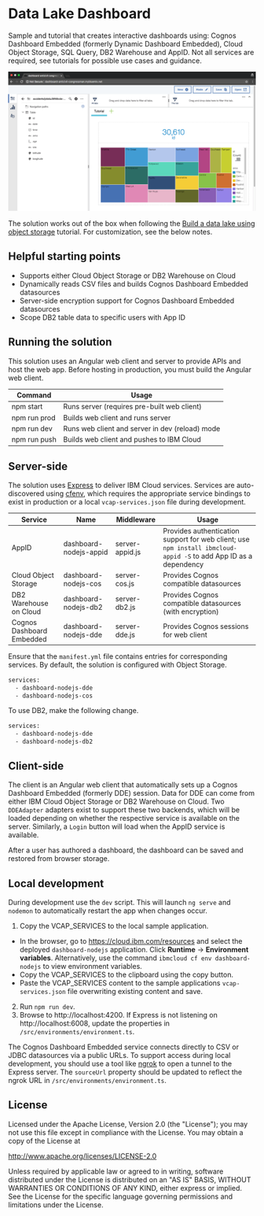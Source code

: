 # Data Lake Dashboard

Sample and tutorial that creates interactive dashboards using: Cognos Dashboard Embedded (formerly Dynamic Dashboard Embedded), Cloud Object Storage, SQL Query, DB2 Warehouse and AppID. Not all services are required, see tutorials for possible use cases and guidance.

![Application](images/dashboard-chart.png)

The solution works out of the box when following the [Build a data lake using object storage](https://cloud.ibm.com/docs/solution-tutorials?topic=solution-tutorials-smart-data-lake) tutorial. For customization, see the below notes.

## Helpful starting points

- Supports either Cloud Object Storage or DB2 Warehouse on Cloud
- Dynamically reads CSV files and builds Cognos Dashboard Embedded datasources
- Server-side encryption support for Cognos Dashboard Embedded datasources
- Scope DB2 table data to specific users with App ID

## Running the solution

This solution uses an Angular web client and server to provide APIs and host the web app. Before hosting in production, you must build the Angular web client.

| Command       | Usage                                           |
|---------------|-------------------------------------------------|
| npm start     | Runs server (requires pre-built web client)     |
| npm run prod  | Builds web client and runs server               |
| npm run dev   | Runs web client and server in dev (reload) mode |
| npm run push  | Builds web client and pushes to IBM Cloud       |

## Server-side

The solution uses [Express](http://expressjs.com/) to deliver IBM Cloud services. Services are auto-discovered using [cfenv](https://www.npmjs.com/package/cfenv), which requires the appropriate service bindings to exist in production or a local `vcap-services.json` file during development.

| Service                    | Name                   | Middleware      | Usage                                                 |
|----------------------------|------------------------|-----------------|-------------------------------------------------------|
| AppID                      | dashboard-nodejs-appid | server-appid.js | Provides authentication support for web client; use `npm install ibmcloud-appid -S` to add App ID as a dependency        |
| Cloud Object Storage       | dashboard-nodejs-cos   | server-cos.js   | Provides Cognos compatible datasources                   |
| DB2 Warehouse on Cloud     | dashboard-nodejs-db2   | server-db2.js   | Provides Cognos compatible datasources (with encryption) |
| Cognos Dashboard Embedded | dashboard-nodejs-dde   | server-dde.js   | Provides Cognos sessions for web client                  |

Ensure that the `manifest.yml` file contains entries for corresponding services. By default, the solution is configured with Object Storage.

```
services:
  - dashboard-nodejs-dde
  - dashboard-nodejs-cos
```

To use DB2, make the following change.

```
services:
  - dashboard-nodejs-dde
  - dashboard-nodejs-db2
```

## Client-side

The client is an Angular web client that automatically sets up a Cognos Dashboard Embedded (formerly DDE) session. Data for DDE can come from either IBM Cloud Object Storage or DB2 Warehouse on Cloud. Two `DDEAdapter` adapters exist to support these two backends, which will be loaded depending on whether the respective service is available on the server. Similarly, a `Login` button will load when the AppID service is available.

After a user has authored a dashboard, the dashboard can be saved and restored from browser storage.

## Local development
During development use the `dev` script. This will launch `ng serve` and `nodemon` to automatically restart the app when changes occur.

1. Copy the VCAP_SERVICES to the local sample application.
  - In the browser, go to https://cloud.ibm.com/resources and select the deployed `dashboard-nodejs` application. Click **Runtime** -> **Environment variables**. Alternatively, use the command `ibmcloud cf env dashboard-nodejs` to view environment variables.
  - Copy the VCAP_SERVICES to the clipboard using the copy button.
  - Paste the VCAP_SERVICES content to the sample applications `vcap-services.json` file overwriting existing content and save.
2. Run `npm run dev`.
3. Browse to http://localhost:4200. If Express is not listening on http://localhost:6008, update the properties in `/src/environments/environment.ts`.

The Cognos Dashboard Embedded service connects directly to CSV or JDBC datasources via a public URLs. To support access during local development, you should use a tool like [ngrok](https://ngrok.com/) to open a tunnel to the Express server. The `sourceUrl` property should be updated to reflect the ngrok URL in `/src/environments/environment.ts`.

## License

Licensed under the Apache License, Version 2.0 (the "License"); you may not use this file except in compliance with the License. You may obtain a copy of the License at

http://www.apache.org/licenses/LICENSE-2.0

Unless required by applicable law or agreed to in writing, software distributed under the License is distributed on an "AS IS" BASIS, WITHOUT WARRANTIES OR CONDITIONS OF ANY KIND, either express or implied. See the License for the specific language governing permissions and limitations under the License.
